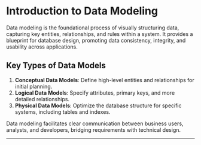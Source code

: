 # Introduction to Data Modeling

Data modeling is the foundational process of visually structuring data, capturing key entities, relationships, and rules within a system. It provides a blueprint for database design, promoting data consistency, integrity, and usability across applications. 

## Key Types of Data Models

1. **Conceptual Data Models**: Define high-level entities and relationships for initial planning.
2. **Logical Data Models**: Specify attributes, primary keys, and more detailed relationships.
3. **Physical Data Models**: Optimize the database structure for specific systems, including tables and indexes.

Data modeling facilitates clear communication between business users, analysts, and developers, bridging requirements with technical design.

---
